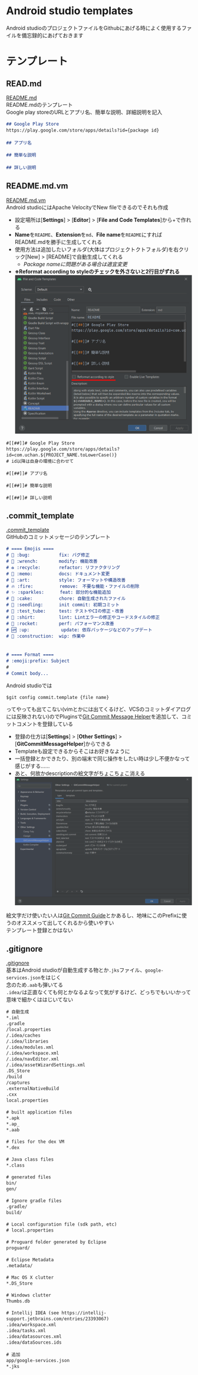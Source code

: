 # Android studio templates
Android studioのプロジェクトファイルをGithubにあげる時によく使用するファイルを備忘録的にあげておきます

# テンプレート

## READ.md
[README.md](templates/README.md)<br>
README.mdのテンプレート<br>
Google play storeのURLとアプリ名、簡単な説明、詳細説明を記入
``` markdown
## Google Play Store
https://play.google.com/store/apps/details?id={package id}

## アプリ名

## 簡単な説明

## 詳しい説明
```

## README.md.vm
[README.md.vm](templates/README.md.vm)<br>
Android studioにはApache VelocityでNew fileできるのでそれも作成
- 設定場所は[**Settings**] > [**Editor**] > [**File and Code Templates**]から+で作れる
- **Name**を`README`、**Extension**を`md`、**File name**を`README`にすればREADME.mdを勝手に生成してくれる
- 使用方法は追加したいフォルダ(大体はプロジェクトクトフォルダ)を右クリック[New] > [README]で自動生成してくれる
  - *Package nameに問題がある場合は適宜変更*
- **※Reformat according to styleのチェックを外さないと2行目がずれる**<br>
![reference](img/code_templates_memo.png)
```
#[[##]]# Google Play Store
https://play.google.com/store/apps/details?id=com.uchan.${PROJECT_NAME.toLowerCase()}
# id以降は自身の環境に合わせて

#[[##]]# アプリ名

#[[##]]# 簡単な説明

#[[##]]# 詳しい説明
```

## .commit_template
[.commit_template](templates/.commit_template)<br>
GitHubのコミットメッセージのテンプレート
``` markdown
# ==== Emojis ====
# 🐛 :bug:           fix: バグ修正
# 🔧 :wrench:        modify: 機能改善
# ♻ :recycle:       refactor: リファクタリング
# 📝 :memo:          docs: ドキュメント変更
# 🎨 :art:           style: フォーマットや構造改善
# 🔥 :fire:          remove:　不要な機能・ファイルの削除
# ✨ :sparkles:      feat: 部分的な機能追加
# 🍰 :cake:          chore: 自動生成されたファイル
# 🌱 :seedling:      init commit: 初期コミット
# 🧪 :test_tube:     test: テストやCIの修正・改善
# 👕 :shirt:         lint: Lintエラーの修正やコードスタイルの修正
# 🚀️ :rocket:        perf: パフォーマンス改善
# 🆙 :up:            update: 依存パッケージなどのアップデート
# 🚧 :construction:  wip: 作業中


# ==== Format ====
# :emoji:prefix: Subject
#
# Commit body...
```
Android studioでは
```
$git config commit.template {file name}
```
ってやっても出てこない(vimとかには出てくるけど、VCSのコミットダイアログには反映されない)のでPluginsで[Git Commit Message Helper](https://plugins.jetbrains.com/plugin/13477-git-commit-message-helper)を追加して、コミットコメントを登録している
- 登録の仕方は[**Settings**] > [**Other Settings**] > [**GitCommitMessageHelper**]からできる
- Templateも設定できるからそこはお好きなように
- 一括登録とかできたり、別の端末で同じ操作をしたい時は少し不便かなって感じがする……
- あと、何故かdescriptionの絵文字がちょこちょこ消える
<img src="./img/Git_Commit_Message_Helper_memo.png" width="600px" /><br>

絵文字だけ使いたい人は[Git Commit Guide](https://plugins.jetbrains.com/plugin/16265-git-commit-guide)とかあるし、地味にこのPrefixに使うのオススメって出してくれるから使いやすい<br>
テンプレート登録とかはない

## .gitignore
[.gitignore](templates/.gitignore)<br>
基本はAndroid studioが自動生成する物とか`.jks`ファイル、`google-services.json`をはじく<br>
念のため`.aab`も弾いてる<br>
`.idea/`は正直なくても何とかなるよなって気がするけど、どっちでもいいかって意味で細かくははじいてない
```
# 自動生成
*.iml
.gradle
/local.properties
/.idea/caches
/.idea/libraries
/.idea/modules.xml
/.idea/workspace.xml
/.idea/navEditor.xml
/.idea/assetWizardSettings.xml
.DS_Store
/build
/captures
.externalNativeBuild
.cxx
local.properties

# built application files
*.apk
*.ap_
*.aab

# files for the dex VM
*.dex

# Java class files
*.class

# generated files
bin/
gen/

# Ignore gradle files
.gradle/
build/

# Local configuration file (sdk path, etc)
# local.properties

# Proguard folder generated by Eclipse
proguard/

# Eclipse Metadata
.metadata/

# Mac OS X clutter
*.DS_Store

# Windows clutter
Thumbs.db

# Intellij IDEA (see https://intellij-support.jetbrains.com/entries/23393067)
.idea/workspace.xml
.idea/tasks.xml
.idea/datasources.xml
.idea/dataSources.ids

# 追加
app/google-services.json
*.jks
```
